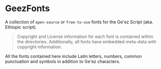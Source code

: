 # GeezFonts

A collection of `open-source` or `free-to-use` fonts for the Ge'ez Script (aka. Ethiopic script).


> Copyright and License information for each font is contained within the directories. Additionally, all fonts have embedded meta-data with copyright information.


All the fonts contained here include Latin letters, numbers, common punctuation and symbols in addition to Ge'ez characters.
